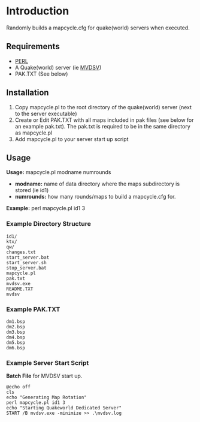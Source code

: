 # Introduction #
Randomly builds a mapcycle.cfg for quake(world) servers when executed.

## Requirements ##
  * [PERL](http://www.perl.org/)
  * A Quake(world) server (ie [MVDSV](http://qw-dev.net/projects/show/mvdsv/))
  * PAK.TXT (See below)

## Installation ##
  1. Copy mapcycle.pl to the root directory of the quake(world) server (next to the server executable)
  1. Create or Edit PAK.TXT with all maps included in pak files (see below for an example pak.txt). The pak.txt is required to be in the same directory as mapcycle.pl
  1. Add mapcycle.pl to your server start up script

## Usage ##
**Usage:** mapcycle.pl modname numrounds
  * **modname:** name of data directory where the maps subdirectory is stored (ie id1)
  * **numrounds:** how many rounds/maps to build a mapcycle.cfg for.

**Example:** perl mapcycle.pl id1 3

### Example Directory Structure ###
```
id1/
ktx/
qw/
changes.txt
start_server.bat
start_server.sh
stop_server.bat
mapcycle.pl
pak.txt
mvdsv.exe
README.TXT
mvdsv
```

### Example PAK.TXT ###
```
dm1.bsp
dm2.bsp
dm3.bsp
dm4.bsp
dm5.bsp
dm6.bsp 
```

### Example Server Start Script ###
**Batch File** for MVDSV start up.
```
@echo off
cls
echo "Generating Map Rotation"
perl mapcycle.pl id1 3
echo "Starting Quakeworld Dedicated Server"
START /B mvdsv.exe -minimize >> .\mvdsv.log
```